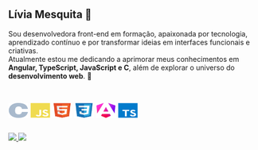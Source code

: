 ## Lívia Mesquita 👋  
Sou desenvolvedora front-end em formação, apaixonada por tecnologia, aprendizado contínuo e por transformar ideias em interfaces funcionais e criativas.  
Atualmente estou me dedicando a aprimorar meus conhecimentos em **Angular, TypeScript, JavaScript e C**, além de explorar o universo do **desenvolvimento web**. 🚀

##

<div style="display: inline_block"><br>
  <img align="center" alt="Livia-C" height="30" width="40" src="https://raw.githubusercontent.com/devicons/devicon/master/icons/c/c-original.svg">
  <img align="center" alt="Livia-Js" height="30" width="40" src="https://raw.githubusercontent.com/devicons/devicon/master/icons/javascript/javascript-plain.svg">
  <img align="center" alt="Livia-HTML" height="30" width="40" src="https://raw.githubusercontent.com/devicons/devicon/master/icons/html5/html5-original.svg">
  <img align="center" alt="Livia-CSS" height="30" width="40" src="https://raw.githubusercontent.com/devicons/devicon/master/icons/css3/css3-original.svg">
  <img align="center" alt="Livia-Angular" height="30" width="40" src="https://raw.githubusercontent.com/devicons/devicon/master/icons/angular/angular-original.svg">
  <img align="center" alt="Livia-Ts" height="30" width="40" src="https://raw.githubusercontent.com/devicons/devicon/master/icons/typescript/typescript-plain.svg">
</div>

##

<div> 
  <a href="https://www.linkedin.com/in/liviamesquita" target="_blank">
    <img src="https://img.shields.io/badge/-LinkedIn-%230077B5?style=for-the-badge&logo=linkedin&logoColor=white" target="_blank">
  </a> 
  <a href="mailto:liviaa.mesquitax@gmail.com">
    <img src="https://img.shields.io/badge/-Gmail-%23333?style=for-the-badge&logo=gmail&logoColor=white" target="_blank">
  </a>
</div>


